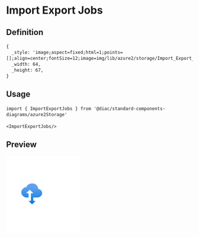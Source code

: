 # Import Export Jobs

## Definition

```
{
  _style: 'image;aspect=fixed;html=1;points=[];align=center;fontSize=12;image=img/lib/azure2/storage/Import_Export_Jobs.svg;strokeColor=none;',
  _width: 64,
  _height: 67,
}
```

## Usage

```
import { ImportExportJobs } from '@diac/standard-components-diagrams/azure2Storage'

<ImportExportJobs/>
```

## Preview

<img src="./import-export-jobs.png" width="200"/>

